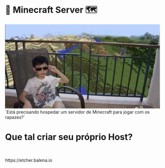 # 🧱 Minecraft Server 🗺

 <img src="a.jpg" />
 `Está precisando hospedar um servidor de Minecraft para jogar com os rapazes?`

 # Que tal criar seu próprio Host?


  
 









 
<p align="center">
     <img src="" />
</p>
https://etcher.balena.io
